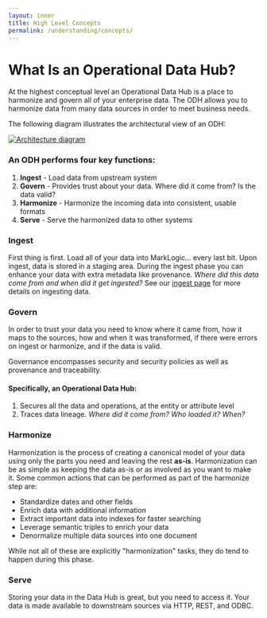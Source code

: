 ```yaml
---
layout: inner
title: High Level Concepts
permalink: /understanding/concepts/
---
```


# What Is an Operational Data Hub?
At the highest conceptual level an Operational Data Hub is a place to harmonize and govern all of your enterprise data. The ODH allows you to harmonize data from many data sources in order to meet business needs.

The following diagram illustrates the architectural view of an ODH:

<a href="{{site.baseurl}}/images/odh-arch-lg.png">
  <img src="{{site.baseurl}}/images/odh-arch.png" alt="Architecture diagram"/>
</a>

### An ODH performs four key functions:

1. **Ingest** - Load data from upstream system
1. **Govern** - Provides trust about your data. Where did it come from? Is the data valid?
1. **Harmonize** - Harmonize the incoming data into consistent, usable formats
1. **Serve** - Serve the harmonized data to other systems

### Ingest
First thing is first. Load all of your data into MarkLogic... every last bit. Upon ingest, data is stored in a staging area. During the ingest phase you can enhance your data with extra metadata like provenance. _Where did this data come from and when did it get ingested?_ See our [ingest page](../ingest/ingest.md) for more details on ingesting data.

### Govern
In order to trust your data you need to know where it came from, how it maps to the sources, how and when it was transformed, if there were errors on ingest or harmonize, and if the data is valid.

Governance encompasses security and security policies as well as provenance and traceability.

#### Specifically, an Operational Data Hub:
1. Secures all the data and operations, at the entity or attribute level
1. Traces data lineage. _Where did it come from? Who loaded it? When?_

### Harmonize
Harmonization is the process of creating a canonical model of your data using only the parts you need and leaving the rest **as-is**. Harmonization can be as simple as keeping the data as-is or as involved as you want to make it. Some common actions that can be performed as part of the harmonize step are:

- Standardize dates and other fields
- Enrich data with additional information
- Extract important data into indexes for faster searching
- Leverage semantic triples to enrich your data
- Denormalize multiple data sources into one document

While not all of these are explicitly "harmonization" tasks, they do tend to happen during this phase.

### Serve
Storing your data in the Data Hub is great, but you need to access it. Your data is made available to downstream sources via HTTP, REST, and ODBC.

